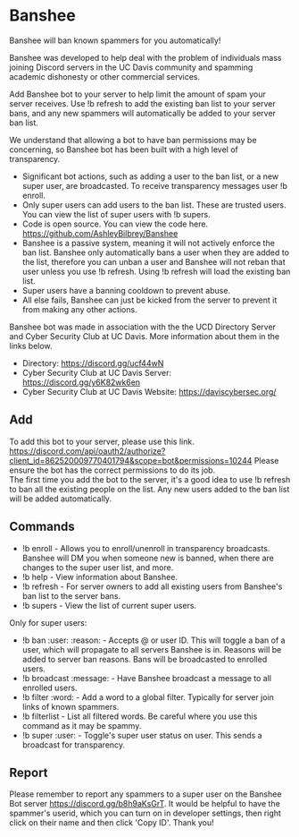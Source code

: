 # Banshee
Banshee will ban known spammers for you automatically!  
  
Banshee was developed to help deal with the problem of individuals mass joining Discord servers in the UC Davis community and spamming academic dishonesty or other commercial services. 

Add Banshee bot to your server to help limit the amount of spam your server receives. Use !b refresh to add the existing ban list to your server bans, and any new spammers will automatically be added to your server ban list.

We understand that allowing a bot to have ban permissions may be concerning, so Banshee bot has been built with a high level of transparency.
- Significant bot actions, such as adding a user to the ban list, or a new super user, are broadcasted. To receive transparency messages user !b enroll.
- Only super users can add users to the ban list. These are trusted users. You can view the list of super users with !b supers.
- Code is open source. You can view the code here. https://github.com/AshleyBilbrey/Banshee
- Banshee is a passive system, meaning it will not actively enforce the ban list. Banshee only automatically bans a user when they are added to the list, therefore you can unban a user and Banshee will not reban that user unless you use !b refresh. Using !b refresh will load the existing ban list.
- Super users have a banning cooldown to prevent abuse.
- All else fails, Banshee can just be kicked from the server to prevent it from making any other actions.

Banshee bot was made in association with the the UCD Directory Server and Cyber Security Club at UC Davis. More information about them in the links below.
- Directory: https://discord.gg/ucf44wN
- Cyber Security Club at UC Davis Server: https://discord.gg/y6K82wk6en
- Cyber Security Club at UC Davis Website: https://daviscybersec.org/

## Add

To add this bot to your server, please use this link.  
https://discord.com/api/oauth2/authorize?client_id=862520009770401794&scope=bot&permissions=10244
Please ensure the bot has the correct permissions to do its job.  
The first time you add the bot to the server, it's a good idea to use !b refresh to ban all the existing people on the list. Any new users added to the ban list will be added automatically.

## Commands

- !b enroll - Allows you to enroll/unenroll in transparency broadcasts. Banshee will DM you when someone new is banned, when there are changes to the super user list, and more.
- !b help - View information about Banshee.
- !b refresh - For server owners to add all existing users from Banshee's ban list to the server bans.
- !b supers - View the list of current super users.

Only for super users:

- !b ban :user: :reason: - Accepts @ or user ID. This will toggle a ban of a user, which will propagate to all servers Banshee is in. Reasons will be added to server ban reasons. Bans will be broadcasted to enrolled users.
- !b broadcast :message: - Have Banshee broadcast a message to all enrolled users.
- !b filter :word: - Add a word to a global filter. Typically for server join links of known spammers.
- !b filterlist - List all filtered words. Be careful where you use this command as it may be spammy.
- !b super :user: - Toggle's super user status on user. This sends a broadcast for transparency.

## Report

Please remember to report any spammers to a super user on the Banshee Bot server https://discord.gg/b8h9aKsGrT.
It would be helpful to have the spammer's userid, which you can turn on in developer settings, then right click on their name and then click 'Copy ID'. Thank you!
